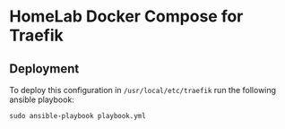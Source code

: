 # HomeLab Docker Compose for Traefik

## Deployment
To deploy this configuration in `/usr/local/etc/traefik` run the following ansible playbook:
```
sudo ansible-playbook playbook.yml
```

